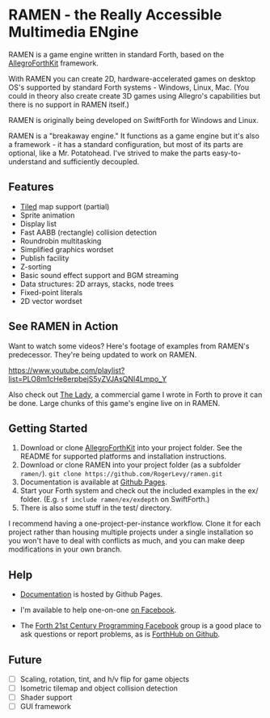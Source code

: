 # RAMEN - the Really Accessible Multimedia ENgine

RAMEN is a game engine written in standard Forth, based on the [AllegroForthKit](https://github.com/RogerLevy/AllegroForthKit) framework.

With RAMEN you can create 2D, hardware-accelerated games on desktop OS's supported by standard Forth systems - Windows, Linux, Mac.  (You could in theory also create create 3D games using Allegro's capabilities but there is no support in RAMEN itself.)

RAMEN is originally being developed on SwiftForth for Windows and Linux.

RAMEN is a "breakaway engine."  It functions as a game engine but it's also a framework - it has a standard configuration, but most of its parts are optional, like a Mr. Potatohead. I've strived to make the parts easy-to-understand and sufficiently decoupled.

## Features

- [Tiled](https://www.mapeditor.org/) map support (partial)
- Sprite animation
- Display list 
- Fast AABB (rectangle) collision detection
- Roundrobin multitasking
- Simplified graphics wordset
- Publish facility
- Z-sorting
- Basic sound effect support and BGM streaming
- Data structures: 2D arrays, stacks, node trees
- Fixed-point literals
- 2D vector wordset

## See RAMEN in Action

Want to watch some videos?  Here's footage of examples from RAMEN's predecessor.  They're being updated to work on RAMEN.

https://www.youtube.com/playlist?list=PLO8m1cHe8erpbejS5yZVJAsQNI4Lmpo_Y

Also check out [The Lady](https://store.steampowered.com/app/341060/The_Lady/
), a commercial game I wrote in Forth to prove it can be done.  Large chunks of this game's engine live on in RAMEN.


## Getting Started

1. Download or clone [AllegroForthKit](https://github.com/RogerLevy/AllegroForthKit) into your project folder. See the README for supported platforms and installation instructions.
1. Download or clone RAMEN into your project folder (as a subfolder `ramen/`). `git clone https://github.com/RogerLevy/ramen.git` 
1. Documentation is available at [Github Pages](http://rogerlevy.github.com/ramen).
1. Start your Forth system and check out the included examples in the ex/ folder.  (E.g. `sf include ramen/ex/exdepth` on SwiftForth.)
1. There is also some stuff in the test/ directory.

I recommend having a one-project-per-instance workflow.  Clone it for each project rather than housing multiple projects under a single installation so you won't have to deal with conflicts as much, and you can make deep modifications in your own branch.

## Help

- [Documentation](http://rogerlevy.github.com/ramen) is hosted by Github Pages.

- I'm available to help one-on-one [on Facebook](https://www.facebook.com/inkajoo).  

- The [Forth 21st Century Programming Facebook](https://www.facebook.com/groups/PROGRAMMINGFORTH/) group is a good place to ask questions or report problems, as is [ForthHub on Github](https://github.com/ForthHub/discussion/issues).

## Future

- [ ] Scaling, rotation, tint, and h/v flip for game objects
- [ ] Isometric tilemap and object collision detection
- [ ] Shader support
- [ ] GUI framework

